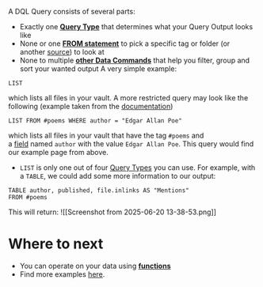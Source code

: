 A DQL Query consists of several parts:
- Exactly one [**Query Type**](https://blacksmithgu.github.io/obsidian-dataview/queries/query-types/) that determines what your Query Output looks like
- None or one [**FROM statement**](https://blacksmithgu.github.io/obsidian-dataview/queries/data-commands#from) to pick a specific tag or folder (or another [source](https://blacksmithgu.github.io/obsidian-dataview/reference/sources/)) to look at
- None to multiple [**other Data Commands**](https://blacksmithgu.github.io/obsidian-dataview/queries/data-commands/) that help you filter, group and sort your wanted output
A very simple example:
```
LIST
```
which lists all files in your vault.
A more restricted query may look like the following (example taken from the [documentation]([Dataview](https://blacksmithgu.github.io/obsidian-dataview/#data-querying)))
```
LIST FROM #poems WHERE author = "Edgar Allan Poe"
```

which lists all files in your vault that have the tag `#poems` and a [field](https://blacksmithgu.github.io/obsidian-dataview/annotation/add-metadata/) named `author` with the value `Edgar Allan Poe`. This query would find our example page from above.
- `LIST` is only one out of four [Query Types](https://blacksmithgu.github.io/obsidian-dataview/queries/query-types/) you can use. For example, with a `TABLE`, we could add some more information to our output:
```
TABLE author, published, file.inlinks AS "Mentions" 
FROM #poems
```
This will return:
![[Screenshot from 2025-06-20 13-38-53.png]]
# Where to next
- You can operate on your data using [**functions**](https://blacksmithgu.github.io/obsidian-dataview/reference/functions/)
- Find more examples [here](https://blacksmithgu.github.io/obsidian-dataview/resources/examples/).